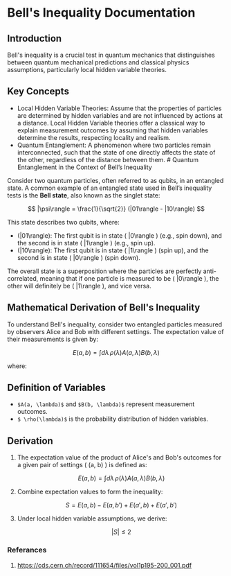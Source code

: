 # Bell's Inequality Documentation

## Introduction
Bell's inequality is a crucial test in quantum mechanics that distinguishes between quantum mechanical predictions and classical physics assumptions, particularly local hidden variable theories.

## Key Concepts
- Local Hidden Variable Theories: Assume that the properties of particles are determined by hidden variables and are not influenced by actions at a distance. Local Hidden Variable   theories offer a classical way to explain measurement outcomes by assuming that hidden variables determine the results, respecting locality and realism.
- Quantum Entanglement: A phenomenon where two particles remain interconnected, such that the state of one directly affects the state of the other, regardless of the distance between them. # Quantum Entanglement in the Context of Bell’s Inequality

Consider two quantum particles, often referred to as qubits, in an entangled state. A common example of an entangled state used in Bell’s inequality tests is the **Bell state**, also known as the singlet state:

$$
|\psi\rangle = \frac{1}{\sqrt{2}} (|01\rangle - |10\rangle)
$$

This state describes two qubits, where:
- \(|01\rangle\): The first qubit is in state \( |0\rangle \) (e.g., spin down), and the second is in state \( |1\rangle \) (e.g., spin up).
- \(|10\rangle\): The first qubit is in state \( |1\rangle \) (spin up), and the second is in state \( |0\rangle \) (spin down).

The overall state is a superposition where the particles are perfectly anti-correlated, meaning that if one particle is measured to be \( |0\rangle \), the other will definitely be \( |1\rangle \), and vice versa.

## Mathematical Derivation of Bell's Inequality

To understand Bell's inequality, consider two entangled particles measured by observers Alice and Bob with different settings. The expectation value of their measurements is given by:

$$ E(a, b) = \int d\lambda \, \rho(\lambda) A(a, \lambda) B(b, \lambda) $$

where:
## Definition of Variables
- `$A(a, \lambda)$` and `$B(b, \lambda)$` represent measurement outcomes.
- `$ \rho(\lambda)$` is the probability distribution of hidden variables.

## Derivation

1. The expectation value of the product of Alice's and Bob's outcomes for a given pair of settings \( (a, b) \) is defined as:

   $$ E(a, b) = \int d\lambda \, \rho(\lambda) A(a, \lambda) B(b, \lambda) $$

2. Combine expectation values to form the inequality:

   $$ S = E(a, b) - E(a, b') + E(a', b) + E(a', b') $$

3. Under local hidden variable assumptions, we derive:

   $$ |S| \leq 2 $$

### Referances 
1. https://cds.cern.ch/record/111654/files/vol1p195-200_001.pdf
